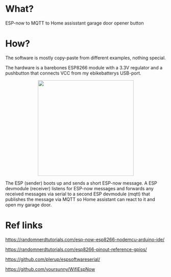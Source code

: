 # What?
ESP-now to MQTT to Home assisstant garage door opener button

# How?
The software is mostly copy-paste from different examples, nothing special.

The hardware is a barebones ESP8266 module with a 3.3V regulator and a pushbutton that connects VCC from my ebikebatterys USB-port. 

<p align="center">
  <img src="https://user-images.githubusercontent.com/5367846/141099940-2914e2a5-bf72-44fd-a9ea-8456ce608ca8.jpg" width="300">
</p>

The ESP (sender) boots up and sends a short ESP-now message. A ESP devmodule (receiver) listens for ESP-now messages and forwards any received messages via serial to a second ESP devmodule (mqtt) that publishes the message via MQTT so Home assistant can react to it and open my garage door.




# Ref links

https://randomnerdtutorials.com/esp-now-esp8266-nodemcu-arduino-ide/

https://randomnerdtutorials.com/esp8266-pinout-reference-gpios/

https://github.com/plerup/espsoftwareserial/

https://github.com/yoursunny/WifiEspNow

